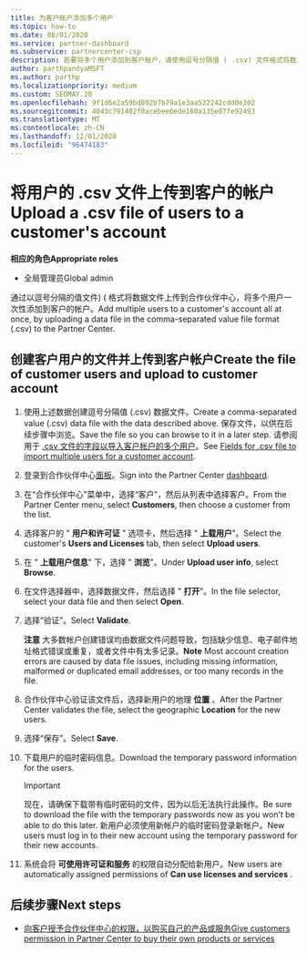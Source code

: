 ```yaml
---
title: 为客户帐户添加多个用户
ms.topic: how-to
ms.date: 08/01/2020
ms.service: partner-dashboard
ms.subservice: partnercenter-csp
description: 若要将多个用户添加到客户帐户，请使用逗号分隔值 ( .csv) 文件格式将数据文件上传到合作伙伴中心。
author: parthpandyaMSFT
ms.author: parthp
ms.localizationpriority: medium
ms.custom: SEOMAY.20
ms.openlocfilehash: 9f1d6e2a59bd892b7b79a1e3aa532242cdd0e302
ms.sourcegitcommit: 4043c791402f0acebee6ede160a135e87fe92493
ms.translationtype: MT
ms.contentlocale: zh-CN
ms.lasthandoff: 12/01/2020
ms.locfileid: "96474183"
---
```

# <a name="upload-a-csv-file-of-users-to-a-customers-account"></a><span data-ttu-id="3ea9b-103">将用户的 .csv 文件上传到客户的帐户</span><span class="sxs-lookup"><span data-stu-id="3ea9b-103">Upload a .csv file of users to a customer's account</span></span>


<span data-ttu-id="3ea9b-104">**相应的角色**</span><span class="sxs-lookup"><span data-stu-id="3ea9b-104">**Appropriate roles**</span></span>

- <span data-ttu-id="3ea9b-105">全局管理员</span><span class="sxs-lookup"><span data-stu-id="3ea9b-105">Global admin</span></span>

<span data-ttu-id="3ea9b-106">通过以逗号分隔的值文件)  ( 格式将数据文件上传到合作伙伴中心，将多个用户一次性添加到客户的帐户。</span><span class="sxs-lookup"><span data-stu-id="3ea9b-106">Add multiple users to a customer's account all at once, by uploading a data file in the comma-separated value file format (.csv) to the Partner Center.</span></span> 

## <a name="create-the-file-of-customer-users-and-upload-to-customer-account"></a><span data-ttu-id="3ea9b-107">创建客户用户的文件并上传到客户帐户</span><span class="sxs-lookup"><span data-stu-id="3ea9b-107">Create the file of customer users and upload to customer account</span></span>

1. <span data-ttu-id="3ea9b-108">使用上述数据创建逗号分隔值 (.csv) 数据文件。</span><span class="sxs-lookup"><span data-stu-id="3ea9b-108">Create a comma-separated value (.csv) data file with the data described above.</span></span> <span data-ttu-id="3ea9b-109">保存文件，以供在后续步骤中浏览。</span><span class="sxs-lookup"><span data-stu-id="3ea9b-109">Save the file so you can browse to it in a later step.</span></span> <span data-ttu-id="3ea9b-110">请参阅用于 [.csv 文件的字段以导入客户帐户的多个用户](file-customer-users.md)。</span><span class="sxs-lookup"><span data-stu-id="3ea9b-110">See [Fields for .csv file to import multiple users for a customer account](file-customer-users.md).</span></span> 

2. <span data-ttu-id="3ea9b-111">登录到合作伙伴中心[面板](https://partner.microsoft.com/dashboard)。</span><span class="sxs-lookup"><span data-stu-id="3ea9b-111">Sign into the Partner Center [dashboard](https://partner.microsoft.com/dashboard).</span></span>

3. <span data-ttu-id="3ea9b-112">在“合作伙伴中心”菜单中，选择“客户”，然后从列表中选择客户。</span><span class="sxs-lookup"><span data-stu-id="3ea9b-112">From the Partner Center menu, select **Customers**, then choose a customer from the list.</span></span>

4. <span data-ttu-id="3ea9b-113">选择客户的 " **用户和许可证** " 选项卡，然后选择 " **上载用户**"。</span><span class="sxs-lookup"><span data-stu-id="3ea9b-113">Select the customer's **Users and Licenses** tab, then select **Upload users**.</span></span>

5. <span data-ttu-id="3ea9b-114">在 " **上载用户信息**" 下，选择 " **浏览**"。</span><span class="sxs-lookup"><span data-stu-id="3ea9b-114">Under **Upload user info**, select **Browse**.</span></span>

6. <span data-ttu-id="3ea9b-115">在文件选择器中，选择数据文件，然后选择 " **打开**"。</span><span class="sxs-lookup"><span data-stu-id="3ea9b-115">In the file selector, select your data file and then select **Open**.</span></span>

7. <span data-ttu-id="3ea9b-116">选择“验证”。</span><span class="sxs-lookup"><span data-stu-id="3ea9b-116">Select **Validate**.</span></span>

    <span data-ttu-id="3ea9b-117">**注意** 大多数帐户创建错误均由数据文件问题导致，包括缺少信息、电子邮件地址格式错误或重复，或者文件中有太多记录。</span><span class="sxs-lookup"><span data-stu-id="3ea9b-117">**Note**  Most account creation errors are caused by data file issues, including missing information, malformed or duplicated email addresses, or too many records in the file.</span></span>

8. <span data-ttu-id="3ea9b-118">合作伙伴中心验证该文件后，选择新用户的地理 **位置** 。</span><span class="sxs-lookup"><span data-stu-id="3ea9b-118">After the Partner Center validates the file, select the geographic **Location** for the new users.</span></span>
9. <span data-ttu-id="3ea9b-119">选择“保存”。</span><span class="sxs-lookup"><span data-stu-id="3ea9b-119">Select **Save**.</span></span>
10. <span data-ttu-id="3ea9b-120">下载用户的临时密码信息。</span><span class="sxs-lookup"><span data-stu-id="3ea9b-120">Download the temporary password information for the users.</span></span>

    >[!IMPORTANT]
    > <span data-ttu-id="3ea9b-121">现在，请确保下载带有临时密码的文件，因为以后无法执行此操作。</span><span class="sxs-lookup"><span data-stu-id="3ea9b-121">Be sure to download the file with the temporary passwords now as you won't be able to do this later.</span></span> <span data-ttu-id="3ea9b-122">新用户必须使用新帐户的临时密码登录新帐户。</span><span class="sxs-lookup"><span data-stu-id="3ea9b-122">New users must log in to their new account using the temporary password for their new accounts.</span></span>

11. <span data-ttu-id="3ea9b-123">系统会将 **可使用许可证和服务** 的权限自动分配给新用户。</span><span class="sxs-lookup"><span data-stu-id="3ea9b-123">New users are automatically assigned permissions of **Can use licenses and services** .</span></span> 

## <a name="next-steps"></a><span data-ttu-id="3ea9b-124">后续步骤</span><span class="sxs-lookup"><span data-stu-id="3ea9b-124">Next steps</span></span>

- [<span data-ttu-id="3ea9b-125">向客户授予合作伙伴中心的权限，以购买自己的产品或服务</span><span class="sxs-lookup"><span data-stu-id="3ea9b-125">Give customers permission in Partner Center to buy their own products or services</span></span>](give-customers-permission.md)
